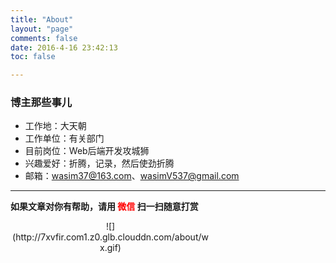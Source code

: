 ```yaml
---
title: "About"
layout: "page"
comments: false
date: 2016-4-16 23:42:13
toc: false

---
```


### 博主那些事儿

- 工作地：大天朝
- 工作单位：有关部门
- 目前岗位：Web后端开发攻城狮
- 兴趣爱好：折腾，记录，然后使劲折腾
- 邮箱：wasim37@163.com、wasimV537@gmail.com

* * *
**如果文章对你有帮助，请用<font style="color:red;"> 微信 </font>扫一扫随意打赏**
<div style="text-align:center;width:320px;height:320px;">![](http://7xvfir.com1.z0.glb.clouddn.com/about/wx.gif)</div>
<br/>